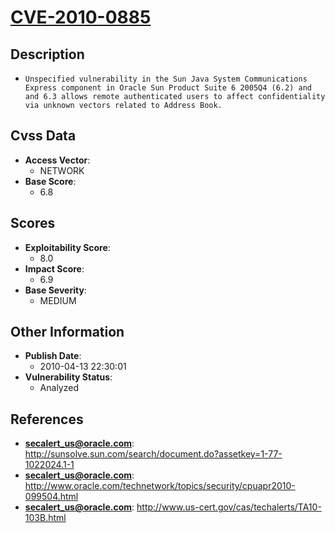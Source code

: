 
# [CVE-2010-0885](https://cve.mitre.org/cgi-bin/cvename.cgi?name=CVE-2010-0885)

## Description

- `Unspecified vulnerability in the Sun Java System Communications Express component in Oracle Sun Product Suite 6 2005Q4 (6.2) and and 6.3 allows remote authenticated users to affect confidentiality via unknown vectors related to Address Book.`

## Cvss Data

- **Access Vector**:
  - NETWORK
- **Base Score**:
  - 6.8

## Scores

- **Exploitability Score**:
  - 8.0
- **Impact Score**:
  - 6.9
- **Base Severity**:
  - MEDIUM

## Other Information

- **Publish Date**:
  - 2010-04-13 22:30:01
- **Vulnerability Status**:
  - Analyzed

## References

- **secalert_us@oracle.com**: http://sunsolve.sun.com/search/document.do?assetkey=1-77-1022024.1-1
- **secalert_us@oracle.com**: http://www.oracle.com/technetwork/topics/security/cpuapr2010-099504.html
- **secalert_us@oracle.com**: http://www.us-cert.gov/cas/techalerts/TA10-103B.html
